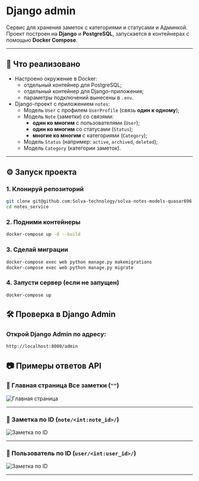 # Django admin

Сервис для хранения заметок с категориями и статусами и Админкой.  
Проект построен на **Django** и **PostgreSQL**, запускается в контейнерах с помощью **Docker Compose**.  

---

## 🚀 Что реализовано

- Настроено окружение в Docker:
  - отдельный контейнер для PostgreSQL;
  - отдельный контейнер для Django-приложения;
  - параметры подключений вынесены в `.env`.
- Django-проект с приложением `notes`:
  - Модель `User` с профилем `UserProfile` (связь **один к одному**);
  - Модель `Note` (заметки) со связями:
    - **один ко многим** с пользователями (`User`);
    - **один ко многим** со статусами (`Status`);
    - **многие ко многим** с категориями (`Category`);
  - Модель `Status` (например: `active`, `archived`, `deleted`);
  - Модель `Category` (категории заметок).

---

## ⚙️ Запуск проекта

### 1. Клонируй репозиторий
```bash
git clone git@github.com:Solva-technology/solva-notes-models-quasar696.git
cd notes_service
```
### 2. Подними контейнеры
```bash
docker-compose up -d --build
```
### 3. Сделай миграции
```bash
docker-compose exec web python manage.py makemigrations
docker-compose exec web python manage.py migrate

```
### 4. Запусти сервер (если не запущен)
```bash
docker-compose up
```
## 🛠 Проверка в Django Admin
### Открой Django Admin по адресу:

```bash
http://localhost:8000/admin
```

## 📷 Примеры ответов API

### 🔹 Главная страница Все заметки (`""`)
![Главная страница](notebook_project/static/notes/note_list.png)

---

### 🔹 Заметка по ID (`note/<int:note_id>/`)
![Заметка по ID](notebook_project/static/notes/note_detail.png)

---

### 🔹 Пользователь по ID (`user/<int:user_id>/`)
![Заметка по ID](notebook_project/static/notes/user_detail.png)

---


